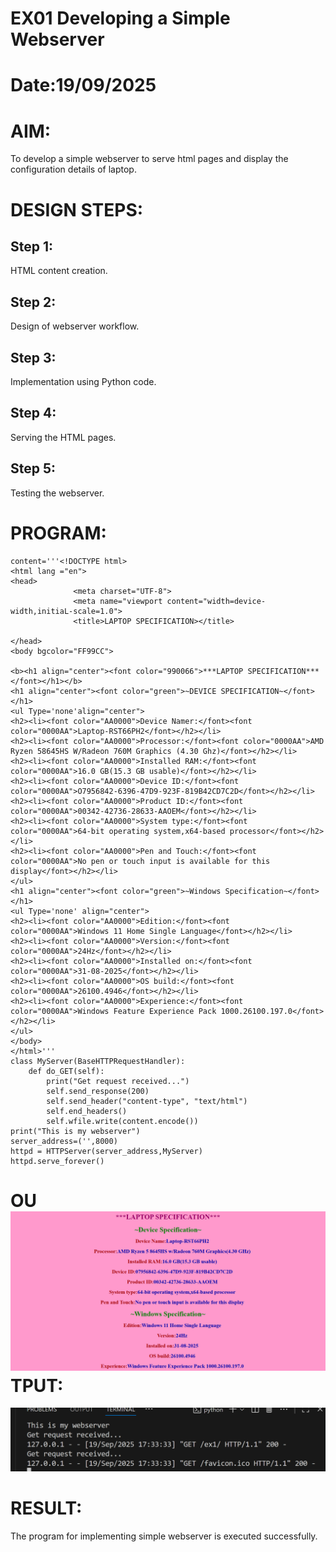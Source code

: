 # EX01 Developing a Simple Webserver

# Date:19/09/2025
# AIM:
To develop a simple webserver to serve html pages and display the configuration details of laptop.

# DESIGN STEPS:
## Step 1:
HTML content creation.

## Step 2:
Design of webserver workflow.

## Step 3:
Implementation using Python code.

## Step 4:
Serving the HTML pages.

## Step 5:
Testing the webserver.

# PROGRAM:
```from http.server import HTTPServer,BaseHTTPRequestHandler
content='''<!DOCTYPE html>
<html lang ="en">
<head>
              <meta charset="UTF-8">
              <meta name="viewport content="width=device-width,initiaL-scale=1.0">
              <title>LAPTOP SPECIFICATION></title>
  
</head>
<body bgcolor="FF99CC">

<b><h1 align="center"><font color="990066">***LAPTOP SPECIFICATION***</font></h1></b>
<h1 align="center"><font color="green">~DEVICE SPECIFICATION~</font></h1>
<ul Type='none'align="center">
<h2><li><font color="AA0000">Device Namer:</font><font color="0000AA">Laptop-RST66PH2</font></h2></li>
<h2><li><font color="AA0000">Processor:</font><font color="0000AA">AMD Ryzen 58645HS W/Radeon 760M Graphics (4.30 Ghz)</font></h2></li>
<h2><li><font color="AA0000">Installed RAM:</font><font color="0000AA">16.0 GB(15.3 GB usable)</font></h2></li>
<h2><li><font color="AA0000">Device ID:</font><font color="0000AA">O7956842-6396-47D9-923F-819B42CD7C2D</font></h2></li>
<h2><li><font color="AA0000">Product ID:</font><font color="0000AA">00342-42736-28633-AAOEM</font></h2></li>
<h2><li><font color="AA0000">System type:</font><font color="0000AA">64-bit operating system,x64-based processor</font></h2></li>
<h2><li><font color="AA0000">Pen and Touch:</font><font color="0000AA">No pen or touch input is available for this display</font></h2></li>
</ul>
<h1 align="center"><font color="green">~Windows Specification~</font></h1>
<ul Type='none' align="center">
<h2><li><font color="AA0000">Edition:</font><font color="0000AA">Windows 11 Home Single Language</font></h2></li>
<h2><li><font color="AA0000">Version:</font><font color="0000AA">24Hz</font></h2></li>
<h2><li><font color="AA0000">Installed on:</font><font color="0000AA">31-08-2025</font></h2></li>
<h2><li><font color="AA0000">OS build:</font><font color="0000AA">26100.4946</font></h2></li>
<h2><li><font color="AA0000">Experience:</font><font color="0000AA">Windows Feature Experience Pack 1000.26100.197.0</font></h2></li>
</ul>
</body>
</html>'''
class MyServer(BaseHTTPRequestHandler):
    def do_GET(self):
        print("Get request received...")
        self.send_response(200)
        self.send_header("content-type", "text/html")
        self.end_headers()
        self.wfile.write(content.encode())
print("This is my webserver")
server_address=('',8000)
httpd = HTTPServer(server_address,MyServer)
httpd.serve_forever()        
```
# OU![alt text](<Screenshot 2025-09-19 072627.png>)TPUT:
![alt text](<Screenshot 2025-09-19 173542.png>)

# RESULT:
The program for implementing simple webserver is executed successfully.
